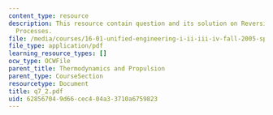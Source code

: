 ```yaml
---
content_type: resource
description: This resource contain question and its solution on Reversible and Irreversible
  Processes.
file: /media/courses/16-01-unified-engineering-i-ii-iii-iv-fall-2005-spring-2006/628567049d66cec404a33710a6759823_q7_2.pdf
file_type: application/pdf
learning_resource_types: []
ocw_type: OCWFile
parent_title: Thermodynamics and Propulsion
parent_type: CourseSection
resourcetype: Document
title: q7_2.pdf
uid: 62856704-9d66-cec4-04a3-3710a6759823
---
```

